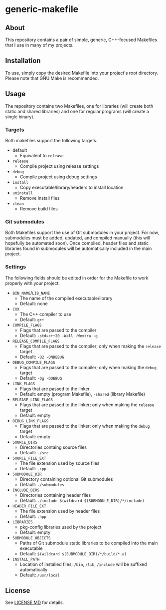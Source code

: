 # generic-makefile

## About
This repository contains a pair of simple, generic, C++-focused Makefiles that I use in many of my projects.

## Installation
To use, simply copy the desired Makefile into your project's root directory. Please note that GNU Make is recommended.

## Usage
The repository contains two Makefiles, one for libraries (will create both static and shared libraries) and one for regular programs (will create a single binary).

### Targets
Both makefiles support the following targets.

- default
  - Equivalent to `release`
- `release`
  - Compile project using release settings
- `debug`
  - Compile project using debug settings
- `install`
  - Copy executable/library/headers to install location
- `uninstall`
  - Remove install files
- `clean`
  - Remove build files

### Git submodules
Both Makefiles support the use of Git submodules in your project. For now, submodules must be added, updated, and compiled manually (this will hopefully be automated soon). Once compiled, header files and static libraries found in submodules will be automatically included in the main project.

### Settings
The following fields should be edited in order for the Makefile to work properly with your project.

- `BIN_NAME`/`LIB_NAME`
  - The name of the compiled executable/library
  - Default: none
- `CXX`
  - The C++ compiler to use
  - Default: `g++`
- `COMPILE_FLAGS`
  - Flags that are passed to the compiler
  - Default: `-std=c++20 -Wall -Wextra -g`
- `RELEASE_COMPILE_FLAGS`
  - Flags that are passed to the compiler; only when making the `release` target
  - Default: `-O2 -DNDEBUG`
- `DEBUG_COMPILE_FLAGS`
  - Flags that are passed to the compiler; only when making the `debug` target
  - Default: `-Og -DDEBUG`
- `LINK_FLAGS`
  - Flags that are passed to the linker
  - Default: empty (program Makefile), `-shared` (library Makefile)
- `RELEASE_LINK_FLAGS`
  - Flags that are passed to the linker; only when making the `release` target
  - Default: empty
- `DEBUG_LINK_FLAGS`
  - Flags that are passed to the linker; only when making the `debug` target
  - Default: empty
- `SOURCE_DIRS`
  - Directories containg source files
  - Default: `./src`
- `SOURCE_FILE_EXT`
  - The file extension used by source files
  - Default: `.cpp`
- `SUBMODULE_DIR`
  - Directory containing optional Git submodules
  - Default: `./submodules`
- `INCLUDE_DIRS`
  - Directories containing header files
  - Default: `./include $(wildcard $(SUBMODULE_DIR)/*/include)`
- `HEADER_FILE_EXT`
  - The file extension used by header files
  - Default: `.hpp`
- `LIBRARIES`
  - pkg-config libraries used by the project
  - Default: empty
- `SUBMODULE_OBJECTS`
  - Paths of Git submodule static libraries to be compiled into the main executable
  - Default: `$(wildcard $(SUBMODULE_DIR)/*/build/*.a)`
- `INSTALL_PATH`
  - Location of installed files; `/bin`, `/lib`, `/include` will be suffixed automatically
  - Default: `/usr/local`

## License
See [LICENSE.MD](LICENSE.MD) for details.
